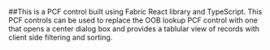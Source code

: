 ##This is a PCF control built using Fabric React library and TypeScript. This PCF controls can be used to replace the OOB lookup PCF control with one that opens a center dialog box and provides a tablular view of records with client side filtering and sorting.
